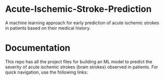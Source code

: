 # Acute-Ischemic-Stroke-Prediction
A machine learning approach for early prediction of acute ischemic strokes in patients based on their medical history.

# Documentation
This repo has all the project files for building an ML model to predict the severity of acute ischemic strokes 
(brain strokes) observed in patients. For quick navigation, use the following links:


